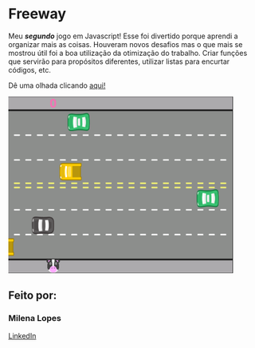 # Freeway
Meu ***segundo*** jogo em Javascript! Esse foi divertido porque aprendi a organizar mais as coisas. Houveram novos desafios mas o que mais se mostrou útil foi a boa utilização da otimização do trabalho. Criar funções que servirão para propósitos diferentes, utilizar listas para encurtar códigos, etc.

Dê uma olhada clicando [aqui!](https://editor.p5js.org/nemilapoles/full/JQPSysKta)

![image](https://raw.githubusercontent.com/nemilapoles/freeway/main/Capturar.PNG)

## Feito por:
### **Milena Lopes**
[LinkedIn](https://www.linkedin.com/in/milena-lopes-87272825b/)
